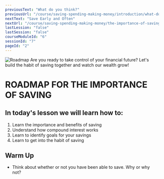 ```yaml
---
previousText: "What do you think?"
previousUrl: "/course/saving-spending-making-money/introduction/what-do-you-think"
nextText: "Save Early and Often"
nextUrl: "/course/saving-spending-making-money/the-importance-of-saving/save-early-and-often"
lastLession: "false"
lastSession: "false"
courseModuleId: "6"
sessionId: "7"
pageId: "2"
---
```



![Roadmap](/assets/img/roadmap.png)
<sparkle-character-intro class="shift-up-overlap" position="right" character="jen">
Are you ready to take control of your financial future? Let's build the habit of saving together and watch our wealth grow!
</sparkle-character-intro>

# ROADMAP FOR THE IMPORTANCE OF SAVING

## In today's lesson we will learn how to:

1. Learn the importance and benefits of saving
2. Understand how compound interest works
3. Learn to identify goals for your savings
4. Learn to get into the habit of saving

## Warm Up
- Think about whether or not you have been able to save. Why or why not?